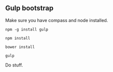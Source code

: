 Gulp bootstrap
--------------

Make sure you have compass and node installed.

` npm -g install gulp `

` npm install `

` bower install `

` gulp `

Do stuff.
